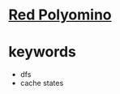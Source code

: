 # [Red Polyomino](https://atcoder.jp/contests/abc211/tasks/abc211_e)


# keywords 
- dfs
- cache states
